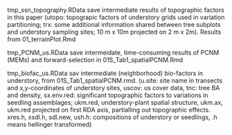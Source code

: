 tmp_ssn_topography.RData
save intermediate results of topographic factors in this paper (utopo: topograpic factors of understory grids used in variation partitioning; trx: some additional information shared between tree subplots and understory sampling sites; 10 m x 10m projected on 2 m x 2m). Results from 01_terrainPlot.Rmd

tmp_PCNM_us.RData
save intermeidate, time-consuming results of PCNM (MEMs) and forward-selection in 01S_Tab1_spatialPCNM.Rmd

tmp_biofac_us.RData
sav intermediate (neighborhood) bio-factors in understory, from 01S_Tab1_spatialPCNM.rmd. (u.site: site name in transects and x,y-coordinates of understory sites, uscov: us cover data, tnc: tree BA and density, sx.env.red: significant topographic factors to variations in seedling assemblages; ukm.red, understory-plant spatial structure, ukm.ax, ukm.red projected on first RDA axis, partialling out topographic effects. xres.h, xsdl.h, sdl.new, ush.h: compositions of understory or seedlings, .h means hellinger transformed)

